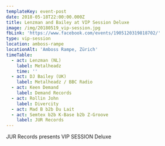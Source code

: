 ```yaml
---
templateKey: event-post
date: 2018-05-18T22:00:00.000Z
title: Lenzman and Bailey at VIP Session Deluxe
image: /img/20180519_vip-session.jpg
fbLink: 'https://www.facebook.com/events/1905120319818702/'
type: vip-session
location: amboss-rampe
locationAlt: 'Amboss Rampe, Zürich'
timeTable:
  - act: Lenzman (NL)
    label: Metalheadz
    time: ''
  - act: DJ Bailey (UK)
    label: Metalheadz / BBC Radio
  - act: Keen Demand
    label: Demand Records
  - act: Rollin John
    label: Divercity
  - act: Mad B b2b Du Lait
  - act: Semtex b2b K-Base b2b Z-Groove
    label: JUR Records
---
```

JUR Records presents VIP SESSION Deluxe
